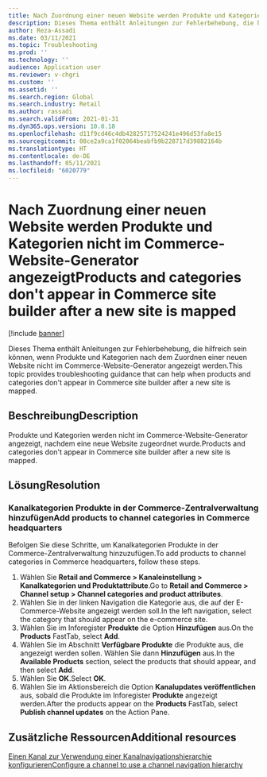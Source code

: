 ```yaml
---
title: Nach Zuordnung einer neuen Website werden Produkte und Kategorien nicht im Commerce-Website-Generator angezeigt
description: Dieses Thema enthält Anleitungen zur Fehlerbehebung, die hilfreich sein können, wenn Produkte und Kategorien nach dem Zuordnen einer neuen Website nicht im Commerce-Website-Generator angezeigt werden.
author: Reza-Assadi
ms.date: 03/11/2021
ms.topic: Troubleshooting
ms.prod: ''
ms.technology: ''
audience: Application user
ms.reviewer: v-chgri
ms.custom: ''
ms.assetid: ''
ms.search.region: Global
ms.search.industry: Retail
ms.author: rassadi
ms.search.validFrom: 2021-01-31
ms.dyn365.ops.version: 10.0.18
ms.openlocfilehash: d11f9cd46c4db42825717524241e496d53fa8e15
ms.sourcegitcommit: 08ce2a9ca1f02064beabfb9b228717d39882164b
ms.translationtype: HT
ms.contentlocale: de-DE
ms.lasthandoff: 05/11/2021
ms.locfileid: "6020779"
---
```

# <a name="products-and-categories-dont-appear-in-commerce-site-builder-after-a-new-site-is-mapped"></a><span data-ttu-id="ae8e0-103">Nach Zuordnung einer neuen Website werden Produkte und Kategorien nicht im Commerce-Website-Generator angezeigt</span><span class="sxs-lookup"><span data-stu-id="ae8e0-103">Products and categories don't appear in Commerce site builder after a new site is mapped</span></span>

[!include [banner](../../includes/banner.md)]

<span data-ttu-id="ae8e0-104">Dieses Thema enthält Anleitungen zur Fehlerbehebung, die hilfreich sein können, wenn Produkte und Kategorien nach dem Zuordnen einer neuen Website nicht im Commerce-Website-Generator angezeigt werden.</span><span class="sxs-lookup"><span data-stu-id="ae8e0-104">This topic provides troubleshooting guidance that can help when products and categories don't appear in Commerce site builder after a new site is mapped.</span></span>

## <a name="description"></a><span data-ttu-id="ae8e0-105">Beschreibung</span><span class="sxs-lookup"><span data-stu-id="ae8e0-105">Description</span></span>

<span data-ttu-id="ae8e0-106">Produkte und Kategorien werden nicht im Commerce-Website-Generator angezeigt, nachdem eine neue Website zugeordnet wurde.</span><span class="sxs-lookup"><span data-stu-id="ae8e0-106">Products and categories don't appear in Commerce site builder after a new site is mapped.</span></span>

## <a name="resolution"></a><span data-ttu-id="ae8e0-107">Lösung</span><span class="sxs-lookup"><span data-stu-id="ae8e0-107">Resolution</span></span>

### <a name="add-products-to-channel-categories-in-commerce-headquarters"></a><span data-ttu-id="ae8e0-108">Kanalkategorien Produkte in der Commerce-Zentralverwaltung hinzufügen</span><span class="sxs-lookup"><span data-stu-id="ae8e0-108">Add products to channel categories in Commerce headquarters</span></span>

<span data-ttu-id="ae8e0-109">Befolgen Sie diese Schritte, um Kanalkategorien Produkte in der Commerce-Zentralverwaltung hinzuzufügen.</span><span class="sxs-lookup"><span data-stu-id="ae8e0-109">To add products to channel categories in Commerce headquarters, follow these steps.</span></span>

1. <span data-ttu-id="ae8e0-110">Wählen Sie **Retail and Commerce \> Kanaleinstellung \> Kanalkategorien und Produktattribute**.</span><span class="sxs-lookup"><span data-stu-id="ae8e0-110">Go to **Retail and Commerce \> Channel setup \> Channel categories and product attributes**.</span></span>
1. <span data-ttu-id="ae8e0-111">Wählen Sie in der linken Navigation die Kategorie aus, die auf der E-Commerce-Website angezeigt werden soll.</span><span class="sxs-lookup"><span data-stu-id="ae8e0-111">In the left navigation, select the category that should appear on the e-commerce site.</span></span>
1. <span data-ttu-id="ae8e0-112">Wählen Sie im Inforegister **Produkte** die Option **Hinzufügen** aus.</span><span class="sxs-lookup"><span data-stu-id="ae8e0-112">On the **Products** FastTab, select **Add**.</span></span>
1. <span data-ttu-id="ae8e0-113">Wählen Sie im Abschnitt **Verfügbare Produkte** die Produkte aus, die angezeigt werden sollen. Wählen Sie dann **Hinzufügen** aus.</span><span class="sxs-lookup"><span data-stu-id="ae8e0-113">In the **Available Products** section, select the products that should appear, and then select **Add**.</span></span>
1. <span data-ttu-id="ae8e0-114">Wählen Sie **OK**.</span><span class="sxs-lookup"><span data-stu-id="ae8e0-114">Select **OK**.</span></span>
1. <span data-ttu-id="ae8e0-115">Wählen Sie im Aktionsbereich die Option **Kanalupdates veröffentlichen** aus, sobald die Produkte im Inforegister **Produkte** angezeigt werden.</span><span class="sxs-lookup"><span data-stu-id="ae8e0-115">After the products appear on the **Products** FastTab, select **Publish channel updates** on the Action Pane.</span></span>

## <a name="additional-resources"></a><span data-ttu-id="ae8e0-116">Zusätzliche Ressourcen</span><span class="sxs-lookup"><span data-stu-id="ae8e0-116">Additional resources</span></span>

[<span data-ttu-id="ae8e0-117">Einen Kanal zur Verwendung einer Kanalnavigationshierarchie konfigurieren</span><span class="sxs-lookup"><span data-stu-id="ae8e0-117">Configure a channel to use a channel navigation hierarchy</span></span>](../configure-channel-hierarchy.md)
